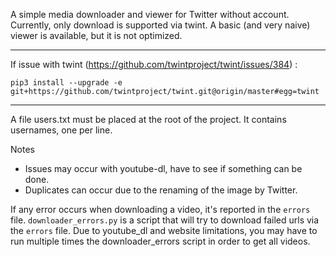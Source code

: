 A simple media downloader and viewer for Twitter without account.
Currently, only download is supported via twint.
A basic (and very naive) viewer is available, but it is not optimized.

---

If issue with twint (https://github.com/twintproject/twint/issues/384) :
```shell script
pip3 install --upgrade -e git+https://github.com/twintproject/twint.git@origin/master#egg=twint
```

---

A file users.txt must be placed at the root of the project.
It contains usernames, one per line.

Notes
* Issues may occur with youtube-dl, have to see if something can be done.
* Duplicates can occur due to the renaming of the image by Twitter.

If any error occurs when downloading a video, it's reported in the `errors` file.
`downloader_errors.py` is a script that will try to download failed urls via the `errors` file.
Due to youtube_dl and website limitations, you may have to run multiple times the downloader_errors
script in order to get all videos.
